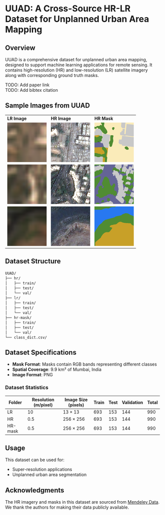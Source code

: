 # UUAD: A Cross-Source HR-LR Dataset for Unplanned Urban Area Mapping

## Overview
UUAD is a comprehensive dataset for unplanned urban area mapping, designed to support machine learning applications for remote sensing. It contains high-resolution (HR) and low-resolution (LR) satellite imagery along with corresponding ground truth masks.

TODO: Add paper link\
TODO: Add bibtex citation


## Sample Images from UUAD

<div align="center">
  <table>
    <tr>
      <td><b>LR Image</b></td>
      <td><b>HR Image</b></td>
      <td><b>HR Mask</b></td>
    </tr>
    <tr>
      <td><img src="lr/train/tile_1.16_1.png" width="128"></td>
      <td><img src="hr/train/tile_1.16_1.png" width="128"></td>
      <td><img src="hr-mask/train/tile_1.16_1.png" width="128"></td>
    </tr>
    <tr>
      <td><img src="lr/train/tile_5.18_7.png" width="128"></td>
      <td><img src="hr/train/tile_5.18_7.png" width="128"></td>
      <td><img src="hr-mask/train/tile_5.18_7.png" width="128"></td>
    </tr>
    <tr>
      <td><img src="lr/train/tile_6.0_5.png" width="128"></td>
      <td><img src="hr/train/tile_6.0_5.png" width="128"></td>
      <td><img src="hr-mask/train/tile_6.0_5.png" width="128"></td>
    </tr>
  </table>
</div>


## Dataset Structure
```
UUAD/
├── hr/
│   ├── train/  
│   ├── test/   
│   └── val/    
├── lr/
│   ├── train/ 
│   ├── test/   
│   └── val/   
├── hr-mask/
│   ├── train/ 
│   ├── test/  
│   └── val/   
└── class_dict.csv/
```

## Dataset Specifications
- **Mask Format**: Masks contain RGB bands representing different classes
- **Spatial Coverage**: 9.9 km&sup2; of Mumbai, India
- **Image Format**: PNG


### Dataset Statistics

| Folder | Resolution (m/pixel) | Image Size (pixels) | Train | Test | Validation | Total |
|--------|----------------------|---------------------|-------|------|------------|-------|
| LR     | 10                   | 13 × 13             | 693   | 153  | 144        | 990   |
| HR     | 0.5                  | 256 × 256           | 693   | 153  | 144        | 990   |
| HR-mask| 0.5                  | 256 × 256           | 693   | 153  | 144        | 990   |


## Usage
This dataset can be used for:
- Super-resolution applications
- Unplanned urban area segmentation


## Acknowledgments
The HR imagery and masks in this dataset are sourced from [Mendeley Data](https://data.mendeley.com/datasets/xj2v49zt26/1). We thank the authors for making their data publicly available.


